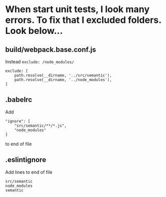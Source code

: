 # When start unit tests, I look many errors. To fix that I excluded folders. Look below...

## build/webpack.base.conf.js
Instead ```exclude: /node_modules/```
```
exclude: [
    path.resolve(__dirname, '../src/semantic'),
    path.resolve(__dirname, '../node_modules'),
]
```

## .babelrc
Add
```
"ignore": [
    "src/semantic/**/*.js",
    "node_modules"
]
```
to end of file

## .eslintignore
Add lines to end of file
```
src/semantic
node_modules
semantic
```
